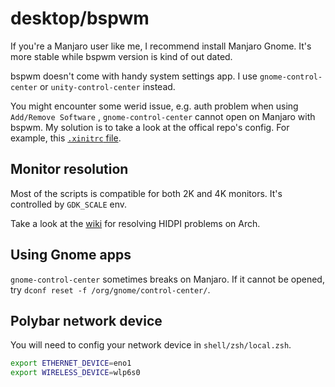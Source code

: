 # desktop/bspwm

If you're a Manjaro user like me, I recommend install Manjaro Gnome. It's more stable while bspwm version is kind of out
dated.

bspwm doesn't come with handy system settings app. I use `gnome-control-center` or `unity-control-center` instead.

You might encounter some werid issue, e.g. auth problem when using `Add/Remove Software` , `gnome-control-center` cannot
open on Manjaro with bspwm. My solution is to take a look at the offical repo's config. For example, this
[`.xinitrc` file](https://gitlab.manjaro.org/profiles-and-settings/desktop-settings/-/blob/master/community/pantheon/skel/.xinitrc#L16).

## Monitor resolution

Most of the scripts is compatible for both 2K and 4K monitors. It's controlled by `GDK_SCALE` env.

Take a look at the [wiki](https://wiki.archlinux.org/index.php/HiDPI#Qt_5) for resolving HIDPI problems on Arch.

## Using Gnome apps

`gnome-control-center` sometimes breaks on Manjaro. If it cannot be opened, try
`dconf reset -f /org/gnome/control-center/`.

## Polybar network device

You will need to config your network device in `shell/zsh/local.zsh`.

```sh
export ETHERNET_DEVICE=eno1
export WIRELESS_DEVICE=wlp6s0
```

